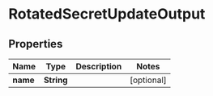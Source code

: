 

# RotatedSecretUpdateOutput


## Properties

| Name | Type | Description | Notes |
|------------ | ------------- | ------------- | -------------|
|**name** | **String** |  |  [optional] |



